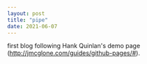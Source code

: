 ```yaml
---
layout: post
title: "pipe"
date: 2021-06-07
---
```


first blog following Hank Quinlan's demo page (http://jmcglone.com/guides/github-pages/#).
